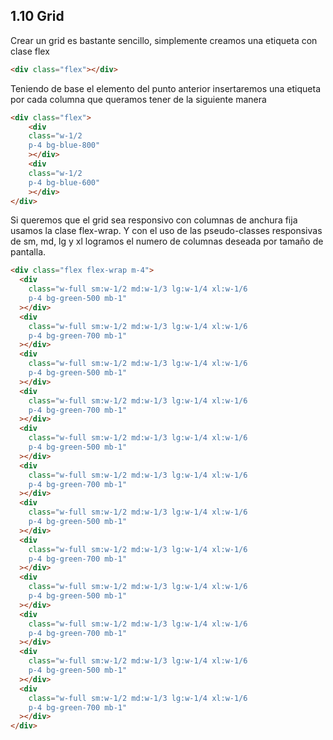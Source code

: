## 1.10 Grid

Crear un grid es bastante sencillo, simplemente creamos una etiqueta con
clase flex

``` html
<div class="flex"></div>
```

Teniendo de base el elemento del punto anterior insertaremos una
etiqueta por cada columna que queramos tener de la siguiente manera

``` html
<div class="flex">
    <div
    class="w-1/2
    p-4 bg-blue-800"
    ></div>
    <div
    class="w-1/2
    p-4 bg-blue-600"
    ></div>
</div>
```

Si queremos que el grid sea responsivo con columnas de anchura fija
usamos la clase flex-wrap. Y con el uso de las pseudo-classes
responsivas de sm, md, lg y xl logramos el numero de columnas deseada
por tamaño de pantalla.

``` html
<div class="flex flex-wrap m-4">
  <div
    class="w-full sm:w-1/2 md:w-1/3 lg:w-1/4 xl:w-1/6
    p-4 bg-green-500 mb-1"
  ></div>
  <div
    class="w-full sm:w-1/2 md:w-1/3 lg:w-1/4 xl:w-1/6
    p-4 bg-green-700 mb-1"
  ></div>
  <div
    class="w-full sm:w-1/2 md:w-1/3 lg:w-1/4 xl:w-1/6
    p-4 bg-green-500 mb-1"
  ></div>
  <div
    class="w-full sm:w-1/2 md:w-1/3 lg:w-1/4 xl:w-1/6
    p-4 bg-green-700 mb-1"
  ></div>
  <div
    class="w-full sm:w-1/2 md:w-1/3 lg:w-1/4 xl:w-1/6
    p-4 bg-green-500 mb-1"
  ></div>
  <div
    class="w-full sm:w-1/2 md:w-1/3 lg:w-1/4 xl:w-1/6
    p-4 bg-green-700 mb-1"
  ></div>
  <div
    class="w-full sm:w-1/2 md:w-1/3 lg:w-1/4 xl:w-1/6
    p-4 bg-green-500 mb-1"
  ></div>
  <div
    class="w-full sm:w-1/2 md:w-1/3 lg:w-1/4 xl:w-1/6
    p-4 bg-green-700 mb-1"
  ></div>
  <div
    class="w-full sm:w-1/2 md:w-1/3 lg:w-1/4 xl:w-1/6
    p-4 bg-green-500 mb-1"
  ></div>
  <div
    class="w-full sm:w-1/2 md:w-1/3 lg:w-1/4 xl:w-1/6
    p-4 bg-green-700 mb-1"
  ></div>
  <div
    class="w-full sm:w-1/2 md:w-1/3 lg:w-1/4 xl:w-1/6
    p-4 bg-green-500 mb-1"
  ></div>
  <div
    class="w-full sm:w-1/2 md:w-1/3 lg:w-1/4 xl:w-1/6
    p-4 bg-green-700 mb-1"
  ></div>
</div>
```

